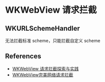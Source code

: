 # WKWebView 请求拦截


## WKURLSchemeHandler

无法拦截标准 scheme，只能拦截自定义 scheme

## References

* [WKWebView 请求拦截探索与实践](https://segmentfault.com/a/1190000039111381)
* [WKWebView完美网络请求拦截](https://juejin.cn/post/6844904154629046280)
